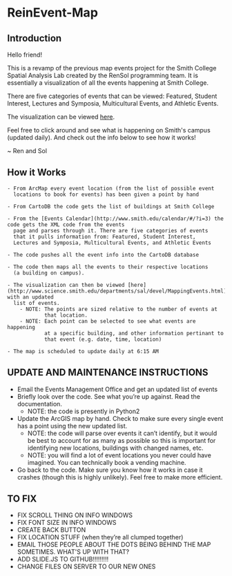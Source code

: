 ReinEvent-Map
=============
## Introduction
Hello friend!

This is a revamp of the previous map events project for the Smith College Spatial Analysis Lab created by the RenSol programming team. It is essentially a visualization of all the events happening at Smith College.

There are five categories of events that can be viewed: Featured, Student Interest, Lectures and Symposia, Multicultural Events, and Athletic Events.

The visualization can be viewed [here](http://www.science.smith.edu/departments/sal/devel/MappingEvents.html).

Feel free to click around and see what is happening on Smith's campus (updated daily). And check out the info below to see how it works!

~ Ren and Sol

## How it Works
	- From ArcMap every event location (from the list of possible event
      locations to book for events) has been given a point by hand 
      
	- From CartoDB the code gets the list of buildings at Smith College
    
	- From the [Events Calendar](http://www.smith.edu/calendar/#/?i=3) the code gets the XML code from the events
      page and parses through it. There are five categories of events
      that it pulls information from: Featured, Student Interest,
      Lectures and Symposia, Multicultural Events, and Athletic Events
      
	- The code pushes all the event info into the CartoDB database
    
    - The code then maps all the events to their respective locations
      (a building on campus).
      
	- The visualization can then be viewed [here](http://www.science.smith.edu/departments/sal/devel/MappingEvents.html) with an updated
      list of events.
    	- NOTE: The points are sized relative to the number of events at
        		that location.
        - NOTE: Each point can be selected to see what events are happening
        		at a specific building, and other information pertinant to
                that event (e.g. date, time, location)
                
    - The map is scheduled to update daily at 6:15 AM


## UPDATE AND MAINTENANCE INSTRUCTIONS
- Email the Events Management Office and get an updated list of events
- Briefly look over the code. See what you’re up against. Read the documentation.
	- NOTE: the code is presently in Python2
- Update the ArcGIS map by hand. Check to make sure every single event has a point using the new updated list.
	- NOTE: the code will parse over events it can’t identify, but it would be best to account for as many as possible so this is important for identifying new locations, buildings with changed names, etc.
	- NOTE: you will find a lot of event locations you never could have imagined. You can technically book a vending machine.
- Go back to the code. Make sure you know how it works in case it crashes
  (though this is highly unlikely). Feel free to make more efficient.
  
## TO FIX
- FIX SCROLL THING ON INFO WINDOWS
- FIX FONT SIZE IN INFO WINDOWS
- CREATE BACK BUTTON
- FIX LOCATION STUFF (when they’re all clumped together)
- EMAIL THOSE PEOPLE ABOUT THE DOTS BEING BEHIND THE MAP SOMETIMES. WHAT'S UP WITH THAT?
- ADD SLIDE.JS TO GITHUB!!!!!!!!!
- CHANGE FILES ON SERVER TO OUR NEW ONES

